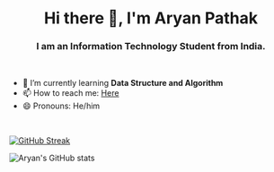 ### <h1 align="center">Hi there 👋, I'm Aryan Pathak</h1>

<h3 align="center">I am an Information Technology Student from India.</h3>

<br>

<!--
**aaryan-1104/aaryan-1104** is a ✨ _special_ ✨ repository because its `README.md` (this file) appears on your GitHub profile.

Here are some ideas to get you started:

- 🔭 I’m currently working on ...
- 🌱 I’m currently learning ...
- 👯 I’m looking to collaborate on ...
- 🤔 I’m looking for help with ...
- 💬 Ask me about ...
- 📫 How to reach me: ...
- 😄 Pronouns: ...
- ⚡ Fun fact: ...
-->
- 🌱 I’m currently learning <b>Data Structure and Algorithm</b>
- 📫 How to reach me: <a href="aryanpathak0123@gmail.com">Here</a>
- 😄 Pronouns: He/him
<!-- - ![Connect with me](https://img.shields.io/twitter/follow/Aryan0142?style=social) -->
<br>

[![GitHub Streak](https://github-readme-streak-stats.herokuapp.com/?user=aaryan-1104&theme=dark)](https://git.io/streak-stats)



![Aryan's GitHub stats](https://github-readme-stats.vercel.app/api?username=aaryan-1104&count_private=true&hide=contribs,prs,stars)
